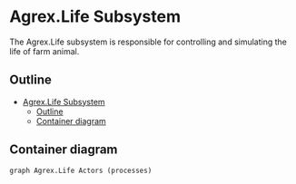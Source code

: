 # Agrex.Life Subsystem

The Agrex.Life subsystem is responsible for controlling and simulating the life of farm animal.

## Outline 

- [Agrex.Life Subsystem](#agrexlife-subsystem)
  - [Outline](#outline)
  - [Container diagram](#container-diagram)


## Container diagram

```mermaid
graph Agrex.Life Actors (processes)



```